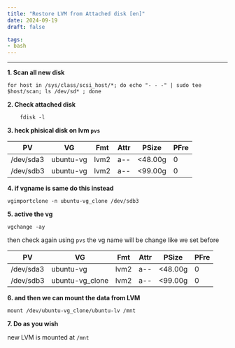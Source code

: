 ```yaml
---
title: "Restore LVM from Attached disk [en]"
date: 2024-09-19
draft: false

tags:
- bash
---
```


---

**1. Scan all new disk**
```
for host in /sys/class/scsi_host/*; do echo "- - -" | sudo tee $host/scan; ls /dev/sd* ; done
```

**2. Check attached disk**
```
    fdisk -l
```

**3. heck phisical disk on lvm `pvs`**

| PV |VG | Fmt | Attr | PSize|PFre|
| ----------- | ----------- | ----------- | ----------- | ----------- | ----------- |
| /dev/sda3  |ubuntu-vg| lvm2 |a--  |<48.00g  |  0
| /dev/sdb3  |ubuntu-vg |lvm2 |a--  |<99.00g    |0


**4. if vgname is same do this instead**
```
vgimportclone -n ubuntu-vg_clone /dev/sdb3
```

**5. active the vg** 
```
vgchange -ay
```

then check again using `pvs` the vg name will be change like we set before

| PV |VG | Fmt | Attr | PSize|PFre|
| ----------- | ----------- | ----------- | ----------- | ----------- | ----------- |
| /dev/sda3  |ubuntu-vg| lvm2 |a--  |<48.00g  |  0
| /dev/sdb3  | ubuntu-vg_clone |lvm2 |a--  |<99.00g    |0

**6. and then we can mount the data from LVM**
```
mount /dev/ubuntu-vg_clone/ubuntu-lv /mnt
```

**7. Do as you wish**

new LVM is mounted at `/mnt`
